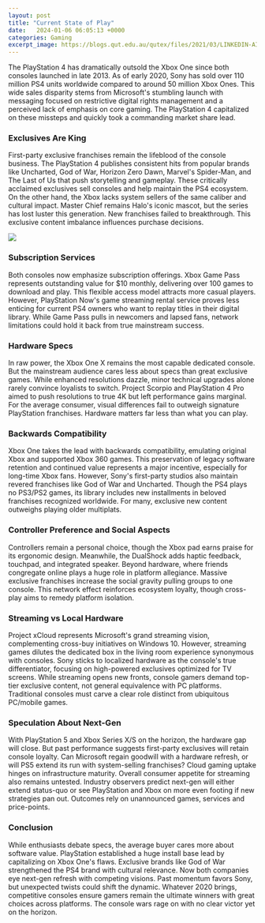 ```yaml
---
layout: post
title: "Current State of Play"
date:   2024-01-06 06:05:13 +0000
categories: Gaming
excerpt_image: https://blogs.qut.edu.au/qutex/files/2021/03/LINKEDIN-AI_CurrentStateofPlay-2.jpg
---
```


The PlayStation 4 has dramatically outsold the Xbox One since both consoles launched in late 2013. As of early 2020, Sony has sold over 110 million PS4 units worldwide compared to around 50 million Xbox Ones. This wide sales disparity stems from Microsoft's stumbling launch with messaging focused on restrictive digital rights management and a perceived lack of emphasis on core gaming. The PlayStation 4 capitalized on these missteps and quickly took a commanding market share lead.
### Exclusives Are King   
First-party exclusive franchises remain the lifeblood of the console business. The PlayStation 4 publishes consistent hits from popular brands like Uncharted, God of War, Horizon Zero Dawn, Marvel's Spider-Man, and The Last of Us that push storytelling and gameplay. These critically acclaimed exclusives sell consoles and help maintain the PS4 ecosystem. On the other hand, the Xbox lacks system sellers of the same caliber and cultural impact. Master Chief remains Halo's iconic mascot, but the series has lost luster this generation. New franchises failed to breakthrough. This exclusive content imbalance influences purchase decisions.

![](https://blogs.qut.edu.au/qutex/files/2021/03/LINKEDIN-AI_CurrentStateofPlay-2.jpg)
### Subscription Services  
Both consoles now emphasize subscription offerings. Xbox Game Pass represents outstanding value for $10 monthly, delivering over 100 games to download and play. This flexible access model attracts more casual players. However, PlayStation Now's game streaming rental service proves less enticing for current PS4 owners who want to replay titles in their digital library. While Game Pass pulls in newcomers and lapsed fans, network limitations could hold it back from true mainstream success. 
### Hardware Specs
In raw power, the Xbox One X remains the most capable dedicated console. But the mainstream audience cares less about specs than great exclusive games. While enhanced resolutions dazzle, minor technical upgrades alone rarely convince loyalists to switch. Project Scorpio and PlayStation 4 Pro aimed to push resolutions to true 4K but left performance gains marginal. For the average consumer, visual differences fail to outweigh signature PlayStation franchises. Hardware matters far less than what you can play.
### Backwards Compatibility
Xbox One takes the lead with backwards compatibility, emulating original Xbox and supported Xbox 360 games. This preservation of legacy software retention and continued value represents a major incentive, especially for long-time Xbox fans. However, Sony's first-party studios also maintain revered franchises like God of War and Uncharted. Though the PS4 plays no PS3/PS2 games, its library includes new installments in beloved franchises recognized worldwide. For many, exclusive new content outweighs playing older multiplats.
### Controller Preference and Social Aspects  
Controllers remain a personal choice, though the Xbox pad earns praise for its ergonomic design. Meanwhile, the DualShock adds haptic feedback, touchpad, and integrated speaker. Beyond hardware, where friends congregate online plays a huge role in platform allegiance. Massive exclusive franchises increase the social gravity pulling groups to one console. This network effect reinforces ecosystem loyalty, though cross-play aims to remedy platform isolation. 
### Streaming vs Local Hardware
Project xCloud represents Microsoft's grand streaming vision, complementing cross-buy initiatives on Windows 10. However, streaming games dilutes the dedicated box in the living room experience synonymous with consoles. Sony sticks to localized hardware as the console's true differentiator, focusing on high-powered exclusives optimized for TV screens. While streaming opens new fronts, console gamers demand top-tier exclusive content, not general equivalence with PC platforms. Traditional consoles must carve a clear role distinct from ubiquitous PC/mobile games.
### Speculation About Next-Gen  
With PlayStation 5 and Xbox Series X/S on the horizon, the hardware gap will close. But past performance suggests first-party exclusives will retain console loyalty. Can Microsoft regain goodwill with a hardware refresh, or will PS5 extend its run with system-selling franchises? Cloud gaming uptake hinges on infrastructure maturity. Overall consumer appetite for streaming also remains untested. Industry observers predict next-gen will either extend status-quo or see PlayStation and Xbox on more even footing if new strategies pan out. Outcomes rely on unannounced games, services and price-points.
### Conclusion
While enthusiasts debate specs, the average buyer cares more about software value. PlayStation established a huge install base lead by capitalizing on Xbox One's flaws. Exclusive brands like God of War strengthened the PS4 brand with cultural relevance. Now both companies eye next-gen refresh with competing visions. Past momentum favors Sony, but unexpected twists could shift the dynamic. Whatever 2020 brings, competitive consoles ensure gamers remain the ultimate winners with great choices across platforms. The console wars rage on with no clear victor yet on the horizon.